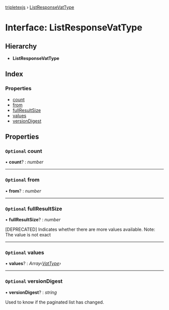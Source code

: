[tripletexjs](../README.md) › [ListResponseVatType](listresponsevattype.md)

# Interface: ListResponseVatType

## Hierarchy

* **ListResponseVatType**

## Index

### Properties

* [count](listresponsevattype.md#optional-count)
* [from](listresponsevattype.md#optional-from)
* [fullResultSize](listresponsevattype.md#optional-fullresultsize)
* [values](listresponsevattype.md#optional-values)
* [versionDigest](listresponsevattype.md#optional-versiondigest)

## Properties

### `Optional` count

• **count**? : *number*

___

### `Optional` from

• **from**? : *number*

___

### `Optional` fullResultSize

• **fullResultSize**? : *number*

[DEPRECATED] Indicates whether there are more values available. Note: The value is not exact

___

### `Optional` values

• **values**? : *Array‹[VatType](vattype.md)›*

___

### `Optional` versionDigest

• **versionDigest**? : *string*

Used to know if the paginated list has changed.
